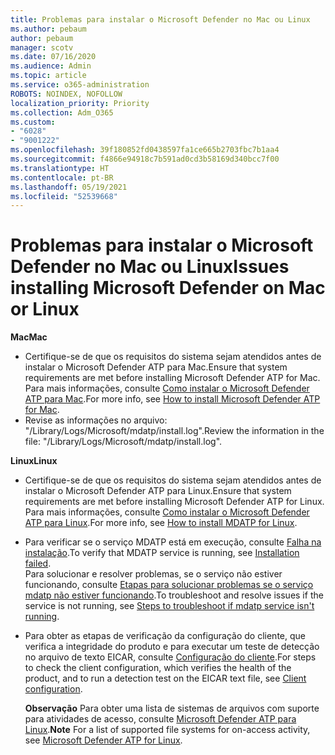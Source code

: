 ```yaml
---
title: Problemas para instalar o Microsoft Defender no Mac ou Linux
ms.author: pebaum
author: pebaum
manager: scotv
ms.date: 07/16/2020
ms.audience: Admin
ms.topic: article
ms.service: o365-administration
ROBOTS: NOINDEX, NOFOLLOW
localization_priority: Priority
ms.collection: Adm_O365
ms.custom:
- "6028"
- "9001222"
ms.openlocfilehash: 39f180852fd0438597fa1ce665b2703fbc7b1aa4
ms.sourcegitcommit: f4866e94918c7b591ad0cd3b58169d340bcc7f00
ms.translationtype: HT
ms.contentlocale: pt-BR
ms.lasthandoff: 05/19/2021
ms.locfileid: "52539668"
---
```

# <a name="issues-installing-microsoft-defender-on-mac-or-linux"></a><span data-ttu-id="cd9e6-102">Problemas para instalar o Microsoft Defender no Mac ou Linux</span><span class="sxs-lookup"><span data-stu-id="cd9e6-102">Issues installing Microsoft Defender on Mac or Linux</span></span>

<span data-ttu-id="cd9e6-103">**Mac**</span><span class="sxs-lookup"><span data-stu-id="cd9e6-103">**Mac**</span></span>

- <span data-ttu-id="cd9e6-104">Certifique-se de que os requisitos do sistema sejam atendidos antes de instalar o Microsoft Defender ATP para Mac.</span><span class="sxs-lookup"><span data-stu-id="cd9e6-104">Ensure that system requirements are met before installing Microsoft Defender ATP for Mac.</span></span> <span data-ttu-id="cd9e6-105">Para mais informações, consulte [Como instalar o Microsoft Defender ATP para Mac](/windows/security/threat-protection/microsoft-defender-atp/microsoft-defender-atp-mac#how-to-install-microsoft-defender-atp-for-mac).</span><span class="sxs-lookup"><span data-stu-id="cd9e6-105">For more info, see [How to install Microsoft Defender ATP for Mac](/windows/security/threat-protection/microsoft-defender-atp/microsoft-defender-atp-mac#how-to-install-microsoft-defender-atp-for-mac).</span></span>  
- <span data-ttu-id="cd9e6-106">Revise as informações no arquivo: "/Library/Logs/Microsoft/mdatp/install.log".</span><span class="sxs-lookup"><span data-stu-id="cd9e6-106">Review the information in the file: "/Library/Logs/Microsoft/mdatp/install.log".</span></span>

<span data-ttu-id="cd9e6-107">**Linux**</span><span class="sxs-lookup"><span data-stu-id="cd9e6-107">**Linux**</span></span>

- <span data-ttu-id="cd9e6-108">Certifique-se de que os requisitos do sistema sejam atendidos antes de instalar o Microsoft Defender ATP para Linux.</span><span class="sxs-lookup"><span data-stu-id="cd9e6-108">Ensure that system requirements are met before installing Microsoft Defender ATP for Linux.</span></span> <span data-ttu-id="cd9e6-109">Para mais informações, consulte [Como instalar o Microsoft Defender ATP para Linux](/windows/security/threat-protection/microsoft-defender-atp/microsoft-defender-atp-linux#system-requirements).</span><span class="sxs-lookup"><span data-stu-id="cd9e6-109">For more info, see [How to install MDATP for Linux](/windows/security/threat-protection/microsoft-defender-atp/microsoft-defender-atp-linux#system-requirements).</span></span> 
- <span data-ttu-id="cd9e6-110">Para verificar se o serviço MDATP está em execução, consulte [Falha na instalação](/windows/security/threat-protection/microsoft-defender-atp/linux-support-install#installation-failed).</span><span class="sxs-lookup"><span data-stu-id="cd9e6-110">To verify that MDATP service is running, see [Installation failed](/windows/security/threat-protection/microsoft-defender-atp/linux-support-install#installation-failed).</span></span>  
    <span data-ttu-id="cd9e6-111">Para solucionar e resolver problemas, se o serviço não estiver funcionando, consulte [Etapas para solucionar problemas se o serviço mdatp não estiver funcionando](/windows/security/threat-protection/microsoft-defender-atp/linux-support-install#steps-to-troubleshoot-if-mdatp-service-isnt-running).</span><span class="sxs-lookup"><span data-stu-id="cd9e6-111">To troubleshoot and resolve issues if the service is not running, see [Steps to troubleshoot if mdatp service isn't running](/windows/security/threat-protection/microsoft-defender-atp/linux-support-install#steps-to-troubleshoot-if-mdatp-service-isnt-running).</span></span>
- <span data-ttu-id="cd9e6-112">Para obter as etapas de verificação da configuração do cliente, que verifica a integridade do produto e para executar um teste de detecção no arquivo de texto EICAR, consulte [Configuração do cliente](/windows/security/threat-protection/microsoft-defender-atp/linux-install-manually#client-configuration).</span><span class="sxs-lookup"><span data-stu-id="cd9e6-112">For steps to check the client configuration, which verifies the health of the product, and to run a detection test on the EICAR text file, see [Client configuration](/windows/security/threat-protection/microsoft-defender-atp/linux-install-manually#client-configuration).</span></span>  

    <span data-ttu-id="cd9e6-113">**Observação** Para obter uma lista de sistemas de arquivos com suporte para atividades de acesso, consulte [Microsoft Defender ATP para Linux](/windows/security/threat-protection/microsoft-defender-atp/microsoft-defender-atp-linux#system-requirements).</span><span class="sxs-lookup"><span data-stu-id="cd9e6-113">**Note** For a list of supported file systems for on-access activity, see [Microsoft Defender ATP for Linux](/windows/security/threat-protection/microsoft-defender-atp/microsoft-defender-atp-linux#system-requirements).</span></span>